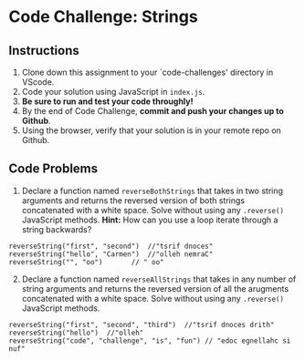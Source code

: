 # Code Challenge: Strings

## Instructions

1. Clone down this assignment to your `code-challenges' directory in VScode. 
2. Code your solution using JavaScript in `index.js`. 
3. **Be sure to run and test your code throughly!**
4. By the end of Code Challenge, **commit and push your changes up to Github**.
5. Using the browser, verify that your solution is in your remote repo on Github.

## Code Problems

1. Declare a function named `reverseBothStrings` that takes in two string arguments and returns the reversed version of both strings concatenated with a white space. Solve without using any `.reverse()` JavaScript methods. **Hint:** How can you use a loop iterate through a string backwards?
```
reverseString("first", "second")  //"tsrif dnoces"
reverseString("hello", "Carmen")  //"olleh nemraC"
reverseString("", "oo")       // " oo"
```

2. Declare a function named `reverseAllStrings` that takes in any number of string arguments and returns the reversed version of all the arugments concatenated with a white space. Solve without using any `.reverse()` JavaScript methods.
```
reverseString("first", "second", "third")  //"tsrif dnoces drith"
reverseString("hello")  //"olleh"
reverseString("code", "challenge", "is", "fun") // "edoc egnellahc si nuf" 
```
